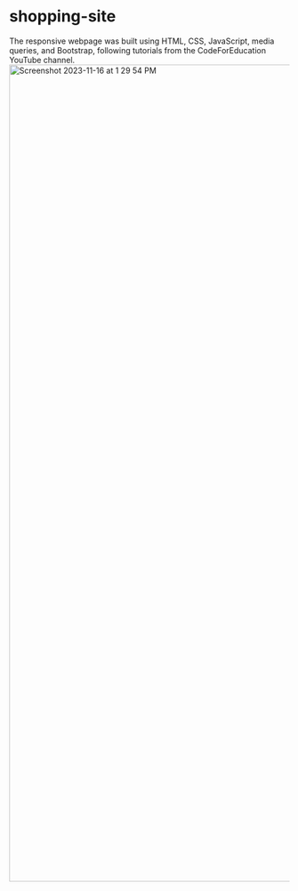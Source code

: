 # shopping-site
The responsive webpage was built using HTML, CSS, JavaScript, media queries, and Bootstrap, following tutorials from the CodeForEducation YouTube channel.
<img width="1470" alt="Screenshot 2023-11-16 at 1 29 54 PM" src="https://github.com/Athikajishida/shopping-site/assets/150222146/3529ca62-6010-4311-98f2-d3a587c58f95">
